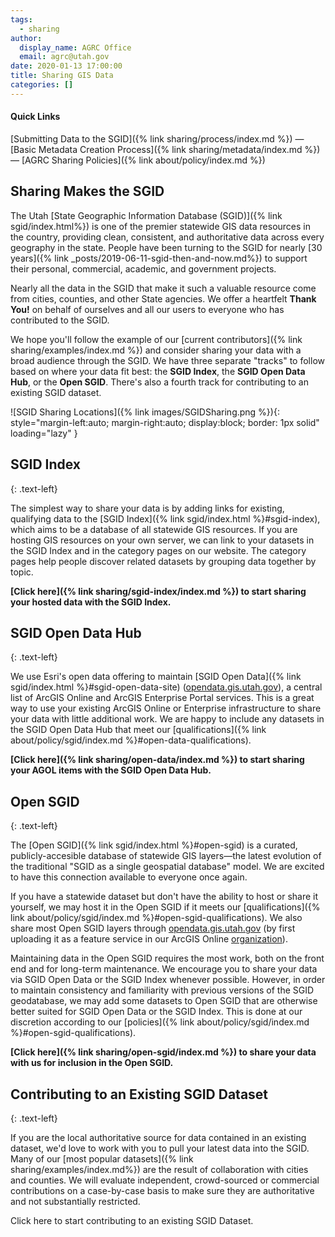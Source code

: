 ```yaml
---
tags:
  - sharing
author:
  display_name: AGRC Office
  email: agrc@utah.gov
date: 2020-01-13 17:00:00
title: Sharing GIS Data
categories: []
---
```


#### Quick Links

[Submitting Data to the SGID]({% link sharing/process/index.md %}) — [Basic Metadata Creation Process]({% link sharing/metadata/index.md %}) — [AGRC Sharing Policies]({% link about/policy/index.md %})

## Sharing Makes the SGID

The Utah [State Geographic Information Database (SGID)]({% link sgid/index.html%}) is one of the premier statewide GIS data resources in the country, providing clean, consistent, and authoritative data across every geography in the state. People have been turning to the SGID for nearly [30 years]({% link _posts/2019-06-11-sgid-then-and-now.md%}) to support their personal, commercial, academic, and government projects.

Nearly all the data in the SGID that make it such a valuable resource come from cities, counties, and other State agencies. We offer a heartfelt **Thank You!** on behalf of ourselves and all our users to everyone who has contributed to the SGID.

We hope you'll follow the example of our [current contributors]({% link sharing/examples/index.md %}) and consider sharing your data with a broad audience through the SGID. We have three separate "tracks" to follow based on where your data fit best: the **SGID Index**, the **SGID Open Data Hub**, or the **Open SGID**. There's also a fourth track for contributing to an existing SGID dataset.

![SGID Sharing Locations]({% link images/SGIDSharing.png %}){: style="margin-left:auto; margin-right:auto; display:block; border: 1px solid" loading="lazy" }

## SGID Index
{: .text-left}

The simplest way to share your data is by adding links for existing, qualifying data to the [SGID Index]({% link sgid/index.html %}#sgid-index), which aims to be a database of all statewide GIS resources. If you are hosting GIS resources on your own server, we can link to your datasets in the SGID Index and in the category pages on our website. The category pages help people discover related datasets by grouping data together by topic.

**[Click here]({% link sharing/sgid-index/index.md %}) to start sharing your hosted data with the SGID Index.**

## SGID Open Data Hub
{: .text-left}

We use Esri's open data offering to maintain [SGID Open Data]({% link sgid/index.html %}#sgid-open-data-site) ([opendata.gis.utah.gov](https://opendata.gis.utah.gov)), a central list of ArcGIS Online and ArcGIS Enterprise Portal services. This is a great way to use your existing ArcGIS Online or Enterprise infrastructure to share your data with little additional work. We are happy to include any datasets in the SGID Open Data Hub that meet our [qualifications]({% link about/policy/sgid/index.md %}#open-data-qualifications).

**[Click here]({% link sharing/open-data/index.md %}) to start sharing your AGOL items with the SGID Open Data Hub.**

## Open SGID
{: .text-left}

The [Open SGID]({% link sgid/index.html %}#open-sgid) is a curated, publicly-accesible database of statewide GIS layers—the latest evolution of the traditional "SGID as a single geospatial database" model. We are excited to have this connection available to everyone once again.

If you have a statewide dataset but don't have the ability to host or share it yourself, we may host it in the Open SGID if it meets our [qualifications]({% link about/policy/sgid/index.md %}#open-sgid-qualifications). We also share most Open SGID layers through [opendata.gis.utah.gov](https://opendata.gis.utah.gov) (by first uploading it as a feature service in our ArcGIS Online [organization](https://utah.maps.arcgis.com)).

Maintaining data in the Open SGID requires the most work, both on the front end and for long-term maintenance. We encourage you to share your data via SGID Open Data or the SGID Index whenever possible. However, in order to maintain consistency and familiarity with previous versions of the SGID geodatabase, we may add some datasets to Open SGID that are otherwise better suited for SGID Open Data or the SGID Index. This is done at our discretion according to our [policies]({% link about/policy/sgid/index.md %}#open-sgid-qualifications).

**[Click here]({% link sharing/open-sgid/index.md %}) to share your data with us for inclusion in the Open SGID.**

## Contributing to an Existing SGID Dataset
{: .text-left}

If you are the local authoritative source for data contained in an existing dataset, we'd love to work with you to pull your latest data into the SGID. Many of our [most popular datasets]({% link sharing/examples/index.md%}) are the result of collaboration with cities and counties. We will evaluate independent, crowd-sourced or commercial contributions on a case-by-case basis to make sure they are authoritative and not substantially restricted.

Click here to start contributing to an existing SGID Dataset.
